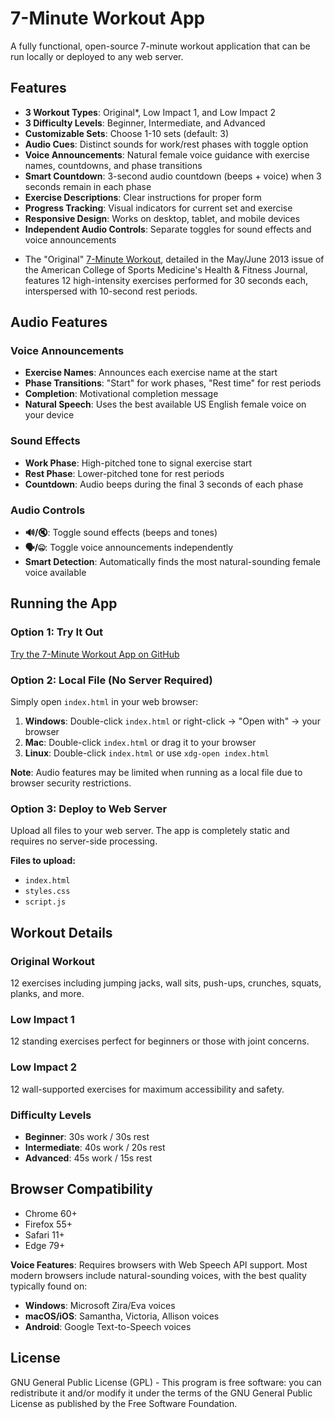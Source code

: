 # 7-Minute Workout App

A fully functional, open-source 7-minute workout application that can be run locally or deployed to any web server.

## Features

- **3 Workout Types**: Original*, Low Impact 1, and Low Impact 2
- **3 Difficulty Levels**: Beginner, Intermediate, and Advanced
- **Customizable Sets**: Choose 1-10 sets (default: 3)
- **Audio Cues**: Distinct sounds for work/rest phases with toggle option
- **Voice Announcements**: Natural female voice guidance with exercise names, countdowns, and phase transitions
- **Smart Countdown**: 3-second audio countdown (beeps + voice) when 3 seconds remain in each phase
- **Exercise Descriptions**: Clear instructions for proper form
- **Progress Tracking**: Visual indicators for current set and exercise
- **Responsive Design**: Works on desktop, tablet, and mobile devices
- **Independent Audio Controls**: Separate toggles for sound effects and voice announcements

* The "Original" [7-Minute Workout](https://journals.lww.com/acsm-healthfitness/Fulltext/2013/05000/HIGH_INTENSITY_CIRCUIT_TRAINING_USING_BODY_WEIGHT_.5.aspx), detailed in the May/June 2013 issue of the American College of Sports Medicine's Health & Fitness Journal, features 12 high-intensity exercises performed for 30 seconds each, interspersed with 10-second rest periods.

## Audio Features

### Voice Announcements
- **Exercise Names**: Announces each exercise name at the start
- **Phase Transitions**: "Start" for work phases, "Rest time" for rest periods
- **Completion**: Motivational completion message
- **Natural Speech**: Uses the best available US English female voice on your device

### Sound Effects
- **Work Phase**: High-pitched tone to signal exercise start
- **Rest Phase**: Lower-pitched tone for rest periods
- **Countdown**: Audio beeps during the final 3 seconds of each phase

### Audio Controls
- **🔊/🔇**: Toggle sound effects (beeps and tones)
- **🗣️/🤐**: Toggle voice announcements independently
- **Smart Detection**: Automatically finds the most natural-sounding female voice available

## Running the App

### Option 1: Try It Out

[Try the 7-Minute Workout App on GitHub](https://charlesamith.github.io/7-minute-workout/)

### Option 2: Local File (No Server Required)

Simply open `index.html` in your web browser:

1. **Windows**: Double-click `index.html` or right-click → "Open with" → your browser
2. **Mac**: Double-click `index.html` or drag it to your browser
3. **Linux**: Double-click `index.html` or use `xdg-open index.html`

**Note**: Audio features may be limited when running as a local file due to browser security restrictions.

### Option 3: Deploy to Web Server

Upload all files to your web server. The app is completely static and requires no server-side processing.

**Files to upload:**
- `index.html`
- `styles.css`
- `script.js`

## Workout Details

### Original Workout
12 exercises including jumping jacks, wall sits, push-ups, crunches, squats, planks, and more.

### Low Impact 1
12 standing exercises perfect for beginners or those with joint concerns.

### Low Impact 2
12 wall-supported exercises for maximum accessibility and safety.

### Difficulty Levels
- **Beginner**: 30s work / 30s rest
- **Intermediate**: 40s work / 20s rest  
- **Advanced**: 45s work / 15s rest

## Browser Compatibility

- Chrome 60+
- Firefox 55+
- Safari 11+
- Edge 79+

**Voice Features**: Requires browsers with Web Speech API support. Most modern browsers include natural-sounding voices, with the best quality typically found on:
- **Windows**: Microsoft Zira/Eva voices
- **macOS/iOS**: Samantha, Victoria, Allison voices  
- **Android**: Google Text-to-Speech voices

## License

GNU General Public License (GPL) - This program is free software: you can redistribute it and/or modify it under the terms of the GNU General Public License as published by the Free Software Foundation.